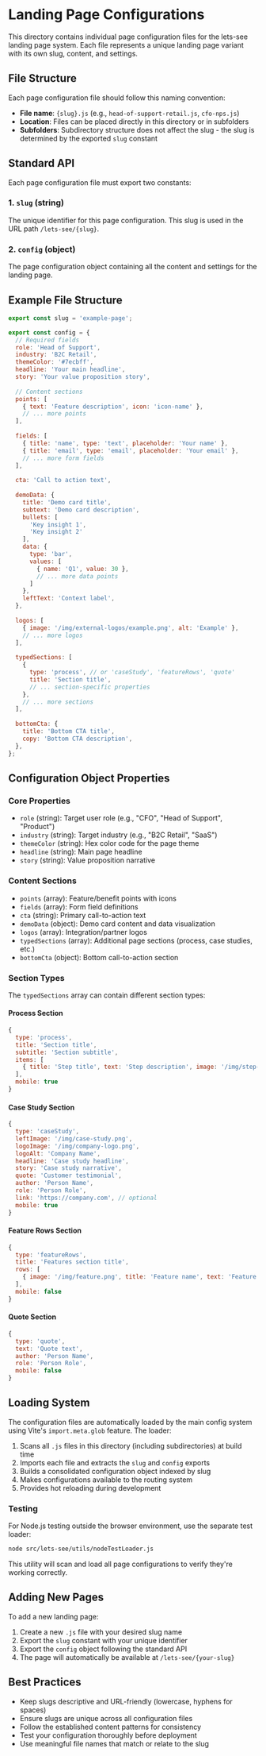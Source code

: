 # Landing Page Configurations

This directory contains individual page configuration files for the lets-see landing page system. Each file represents a unique landing page variant with its own slug, content, and settings.

## File Structure

Each page configuration file should follow this naming convention:
- **File name**: `{slug}.js` (e.g., `head-of-support-retail.js`, `cfo-nps.js`)
- **Location**: Files can be placed directly in this directory or in subfolders
- **Subfolders**: Subdirectory structure does not affect the slug - the slug is determined by the exported `slug` constant

## Standard API

Each page configuration file must export two constants:

### 1. `slug` (string)
The unique identifier for this page configuration. This slug is used in the URL path `/lets-see/{slug}`.

### 2. `config` (object)
The page configuration object containing all the content and settings for the landing page.

## Example File Structure

```javascript
export const slug = 'example-page';

export const config = {
  // Required fields
  role: 'Head of Support',
  industry: 'B2C Retail',
  themeColor: '#7ecbff',
  headline: 'Your main headline',
  story: 'Your value proposition story',
  
  // Content sections
  points: [
    { text: 'Feature description', icon: 'icon-name' },
    // ... more points
  ],
  
  fields: [
    { title: 'name', type: 'text', placeholder: 'Your name' },
    { title: 'email', type: 'email', placeholder: 'Your email' },
    // ... more form fields
  ],
  
  cta: 'Call to action text',
  
  demoData: {
    title: 'Demo card title',
    subtext: 'Demo card description',
    bullets: [
      'Key insight 1',
      'Key insight 2'
    ],
    data: {
      type: 'bar',
      values: [
        { name: 'Q1', value: 30 },
        // ... more data points
      ]
    },
    leftText: 'Context label',
  },
  
  logos: [
    { image: '/img/external-logos/example.png', alt: 'Example' },
    // ... more logos
  ],
  
  typedSections: [
    {
      type: 'process', // or 'caseStudy', 'featureRows', 'quote'
      title: 'Section title',
      // ... section-specific properties
    },
    // ... more sections
  ],
  
  bottomCta: {
    title: 'Bottom CTA title',
    copy: 'Bottom CTA description',
  },
};
```

## Configuration Object Properties

### Core Properties
- `role` (string): Target user role (e.g., "CFO", "Head of Support", "Product")
- `industry` (string): Target industry (e.g., "B2C Retail", "SaaS")
- `themeColor` (string): Hex color code for the page theme
- `headline` (string): Main page headline
- `story` (string): Value proposition narrative

### Content Sections
- `points` (array): Feature/benefit points with icons
- `fields` (array): Form field definitions
- `cta` (string): Primary call-to-action text
- `demoData` (object): Demo card content and data visualization
- `logos` (array): Integration/partner logos
- `typedSections` (array): Additional page sections (process, case studies, etc.)
- `bottomCta` (object): Bottom call-to-action section

### Section Types
The `typedSections` array can contain different section types:

#### Process Section
```javascript
{
  type: 'process',
  title: 'Section title',
  subtitle: 'Section subtitle',
  items: [
    { title: 'Step title', text: 'Step description', image: '/img/step-image.svg' }
  ],
  mobile: true
}
```

#### Case Study Section
```javascript
{
  type: 'caseStudy',
  leftImage: '/img/case-study.png',
  logoImage: '/img/company-logo.png',
  logoAlt: 'Company Name',
  headline: 'Case study headline',
  story: 'Case study narrative',
  quote: 'Customer testimonial',
  author: 'Person Name',
  role: 'Person Role',
  link: 'https://company.com', // optional
  mobile: true
}
```

#### Feature Rows Section
```javascript
{
  type: 'featureRows',
  title: 'Features section title',
  rows: [
    { image: '/img/feature.png', title: 'Feature name', text: 'Feature description' }
  ],
  mobile: false
}
```

#### Quote Section
```javascript
{
  type: 'quote',
  text: 'Quote text',
  author: 'Person Name',
  role: 'Person Role',
  mobile: false
}
```

## Loading System

The configuration files are automatically loaded by the main config system using Vite's `import.meta.glob` feature. The loader:

1. Scans all `.js` files in this directory (including subdirectories) at build time
2. Imports each file and extracts the `slug` and `config` exports
3. Builds a consolidated configuration object indexed by slug
4. Makes configurations available to the routing system
5. Provides hot reloading during development

### Testing

For Node.js testing outside the browser environment, use the separate test loader:

```bash
node src/lets-see/utils/nodeTestLoader.js
```

This utility will scan and load all page configurations to verify they're working correctly.

## Adding New Pages

To add a new landing page:

1. Create a new `.js` file with your desired slug name
2. Export the `slug` constant with your unique identifier
3. Export the `config` object following the standard API
4. The page will automatically be available at `/lets-see/{your-slug}`

## Best Practices

- Keep slugs descriptive and URL-friendly (lowercase, hyphens for spaces)
- Ensure slugs are unique across all configuration files
- Follow the established content patterns for consistency
- Test your configuration thoroughly before deployment
- Use meaningful file names that match or relate to the slug 
